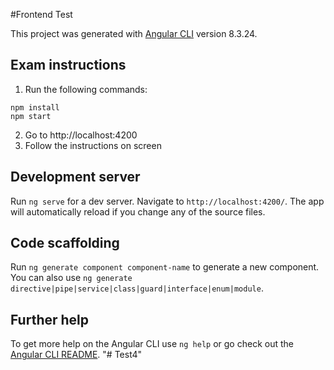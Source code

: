 #Frontend Test

This project was generated with [Angular CLI](https://github.com/angular/angular-cli) version 8.3.24.

## Exam instructions

1. Run the following commands:
```
npm install
npm start
```
2. Go to http://localhost:4200
3. Follow the instructions on screen

## Development server

Run `ng serve` for a dev server. Navigate to `http://localhost:4200/`. The app will automatically reload if you change any of the source files.

## Code scaffolding

Run `ng generate component component-name` to generate a new component. You can also use `ng generate directive|pipe|service|class|guard|interface|enum|module`.

## Further help

To get more help on the Angular CLI use `ng help` or go check out the [Angular CLI README](https://github.com/angular/angular-cli/blob/master/README.md).
"# Test4" 

